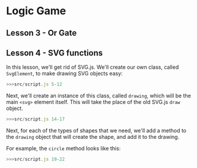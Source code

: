 # Logic Game


## Lesson 3 - Or Gate

## Lesson 4 - SVG functions

In this lesson, we'll get rid of SVG.js. We'll create our own class, called
`SvgElement`, to make drawing SVG objects easy:

```javascript
>>>src/script.js 5-12
```

Next, we'll create an instance of this class, called `drawing`, which will
be the main `<svg>` element itself. This will take the place of the old
SVG.js `draw` object.

```javascript
>>>src/script.js 14-17
```

Next, for each of the types of shapes that we need, we'll add a method to
the `drawing` object that will create the shape, and add it to the drawing.

For example, the `circle` method looks like this:

```javascript
>>>src/script.js 19-22
```
